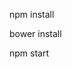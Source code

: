 <!--
Ejercicio Next Cloud

Autor: Juan Carlos Camarena Pérez

El módulo que contiene las vistas, controladores, rutas y servicios se encuentra en la ruta app/scripts/modules/paymentDemo

Para utilizar el ambiente en local -->

npm install

bower install

npm start

<!-- El frontend se publicará en localhost:9000 -->
